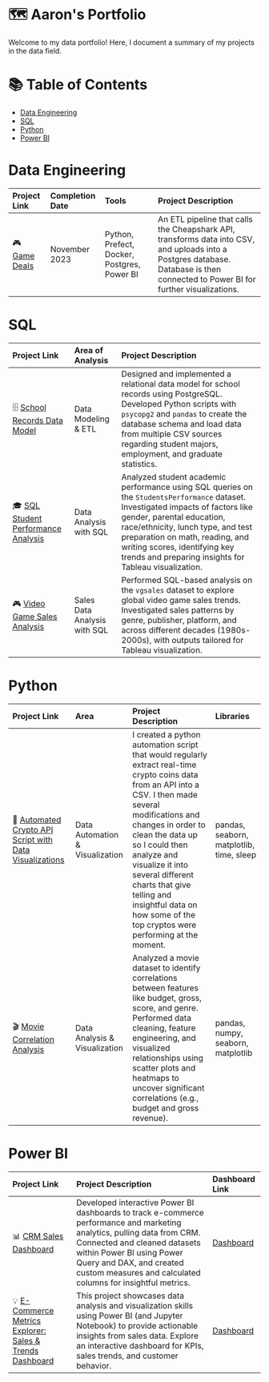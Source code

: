  # 🗺 Aaron's Portfolio
Welcome to my data portfolio! Here, I document a summary of my projects in the data field.

# 📚 Table of Contents
- [Data Engineering](#data-engineering)
- [SQL](#sql)
- [Python](#python)
- [Power BI](#power-bi)


# Data Engineering
| Project Link | Completion Date | Tools                                                           | Project Description                                                                                                                                                                                             |
| :----------- | :-------------- | :-------------------------------------------------------------- | :-------------------------------------------------------------------------------------------------------------------------------------------------------------------------------------------------------------- |
| 🎮 [Game Deals](https://github.com/haroon-mirza/Game-Deals-Data-Integrator-ETL-Pipeline-Visualization) | November 2023        | Python, Prefect, Docker, Postgres, Power BI  | An ETL pipeline that calls the Cheapshark API, transforms data into CSV, and uploads into a Postgres database. Database is then connected to Power BI for further visualizations. |

# SQL
| Project Link                                                                      | Area of Analysis              | Project Description                                                                                                                                                                                                                                                                                       |
| :-------------------------------------------------------------------------------- | :---------------------------- | :-------------------------------------------------------------------------------------------------------------------------------------------------------------------------------------------------------------------------------------------------------------------------------------------------------- |
| 🗄️ [School Records Data Model](your_school_records_project_link_here)               | Data Modeling & ETL           | Designed and implemented a relational data model for school records using PostgreSQL. Developed Python scripts with `psycopg2` and `pandas` to create the database schema and load data from multiple CSV sources regarding student majors, employment, and graduate statistics.                                      |
| 🎓 [SQL Student Performance Analysis](your_sql_student_performance_github_link_here) | Data Analysis with SQL        | Analyzed student academic performance using SQL queries on the `StudentsPerformance` dataset. Investigated impacts of factors like gender, parental education, race/ethnicity, lunch type, and test preparation on math, reading, and writing scores, identifying key trends and preparing insights for Tableau visualization. |
| 🎮 [Video Game Sales Analysis](your_vgsales_project_github_link_here)              | Sales Data Analysis with SQL  | Performed SQL-based analysis on the `vgsales` dataset to explore global video game sales trends. Investigated sales patterns by genre, publisher, platform, and across different decades (1980s-2000s), with outputs tailored for Tableau visualization.                                                     |

# Python
| Project Link                                                                 | Area                          | Project Description                                                                                                                                                                                                          | Libraries                       |
| :--------------------------------------------------------------------------- | :---------------------------- | :--------------------------------------------------------------------------------------------------------------------------------------------------------------------------------------------------------------------------- | :------------------------------ |
| 🐍 [Automated Crypto API Script with Data Visualizations](your_crypto_project_link_here) | Data Automation & Visualization | I created a python automation script that would regularly extract real-time crypto coins data from an API into a CSV. I then made several modifications and changes in order to clean the data up so I could then analyze and visualize it into several different charts that give telling and insightful data on how some of the top cryptos were performing at the moment. | pandas, seaborn, matplotlib, time, sleep |
| 🎬 [Movie Correlation Analysis](your_movie_analysis_project_link_here)        | Data Analysis & Visualization | Analyzed a movie dataset to identify correlations between features like budget, gross, score, and genre. Performed data cleaning, feature engineering, and visualized relationships using scatter plots and heatmaps to uncover significant correlations (e.g., budget and gross revenue). | pandas, numpy, seaborn, matplotlib |
# Power BI
| Project Link                                                                             | Project Description                                                                                                                                                                                             | Dashboard Link                                       |
| :--------------------------------------------------------------------------------------- | :-------------------------------------------------------------------------------------------------------------------------------------------------------------------------------------------------------------- | :--------------------------------------------------- |
| 📊 [CRM Sales Dashboard](https://github.com/haroon-mirza/CRM-Sales)                                       | Developed interactive Power BI dashboards to track e-commerce performance and marketing analytics, pulling data from CRM. Connected and cleaned datasets within Power BI using Power Query and DAX, and created custom measures and calculated columns for insightful metrics. | [Dashboard](https://github.com/haroon-mirza/CRM-Sales)            |
| 💡 [E-Commerce Metrics Explorer: Sales & Trends Dashboard](https://github.com/haroon-mirza/E-Commerce-Metrics-Explorer-Sales-Trends-Dashboard) | This project showcases data analysis and visualization skills using Power BI (and Jupyter Notebook) to provide actionable insights from sales data. Explore an interactive dashboard for KPIs, sales trends, and customer behavior. | [Dashboard](https://github.com/haroon-mirza/E-Commerce-Metrics-Explorer-Sales-Trends-Dashboard)      |


